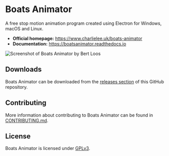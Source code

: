 # Boats Animator

A free stop motion animation program created using Electron for Windows, macOS and Linux.

  * **Official homepage:** <https://www.charlielee.uk/boats-animator>
  * **Documentation:** <https://boatsanimator.readthedocs.io>

![Screenshot of Boats Animator by Bert Loos](https://www.charlielee.uk/assets/boats-animator/user-submissions/bertl1.jpg)

## Downloads

Boats Animator can be downloaded from the [releases section](https://github.com/charlielee/boats-animator/releases) of this GitHub repository.

## Contributing

More information about contributing to Boats Animator can be found in [CONTRIBUTING.md](https://github.com/charlielee/boats-animator/blob/master/CONTRIBUTING.md).

## License

Boats Animator is licensed under [GPLv3](http://www.gnu.org/licenses/gpl.html).

